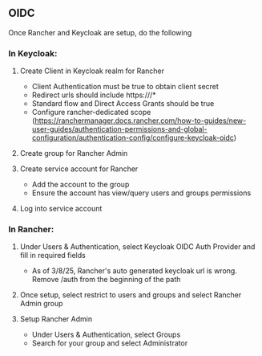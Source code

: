 ## OIDC
Once Rancher and Keycloak are setup, do the following

### In Keycloak:
1. Create Client in Keycloak realm for Rancher
	- Client Authentication must be true to obtain client secret
	- Redirect urls should include https://<dns>/*
	- Standard flow and Direct Access Grants should be true
	- Configure rancher-dedicated scope (https://ranchermanager.docs.rancher.com/how-to-guides/new-user-guides/authentication-permissions-and-global-configuration/authentication-config/configure-keycloak-oidc)

2. Create group for Rancher Admin

3. Create service account for Rancher
	- Add the account to the group
	- Ensure the account has view/query users and groups permissions

4. Log into service account

### In Rancher:
1. Under Users & Authentication, select Keycloak OIDC Auth Provider and fill in required fields
	- As of 3/8/25, Rancher's auto generated keycloak url is wrong. Remove /auth from the beginning of the path

2. Once setup, select restrict to users and groups and select Rancher Admin group

3. Setup Rancher Admin
	- Under Users & Authentication, select Groups
	- Search for your group and select Administrator